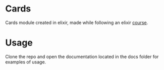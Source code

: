 # Cards
Cards module created in elixir, made while following an elixir [course](https://www.udemy.com/the-complete-elixir-and-phoenix-bootcamp-and-tutorial/learn/v4/overview). 

# Usage
Clone the repo and open the documentation located in the docs folder for examples of usage.
